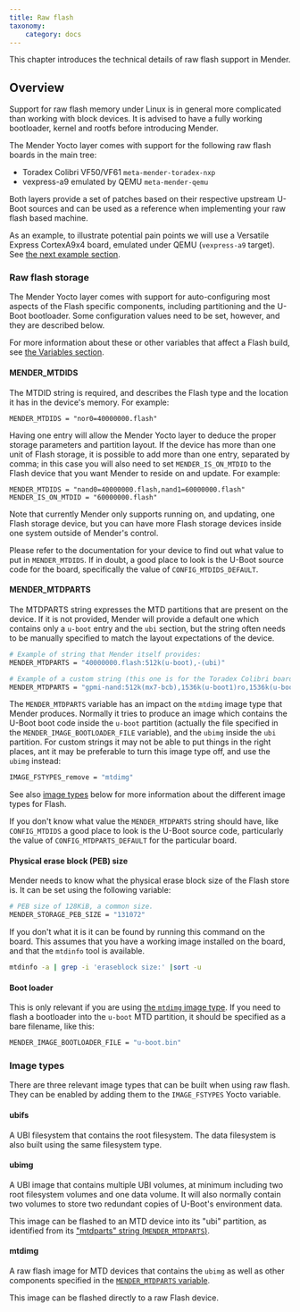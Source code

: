 ```yaml
---
title: Raw flash
taxonomy:
    category: docs
---
```


This chapter introduces the technical details of raw flash support in Mender.

## Overview

Support for raw flash memory under Linux is in general more complicated than
working with block devices. It is advised to have a fully working bootloader,
kernel and rootfs before introducing Mender.

The Mender Yocto layer comes with support for the following raw flash boards in
the main tree:

* Toradex Colibri VF50/VF61 `meta-mender-toradex-nxp`
* vexpress-a9 emulated by QEMU `meta-mender-qemu`

Both layers provide a set of patches based on their respective upstream U-Boot
sources and can be used as a reference when implementing your raw flash based
machine.

As an example, to illustrate potential pain points we will use a Versatile
Express CortexA9x4 board, emulated under QEMU (`vexpress-a9` target). See [the
next example section](example-qemu).


### Raw flash storage

The Mender Yocto layer comes with support for auto-configuring most aspects of
the Flash specific components, including partitioning and the U-Boot
bootloader. Some configuration values need to be set, however, and they are
described below.

For more information about these or other variables that affect a Flash build,
see [the Variables section](../../../artifacts/yocto-project/variables).


#### MENDER_MTDIDS

The MTDID string is required, and describes the Flash type and the location it
has in the device's memory. For example:

```
MENDER_MTDIDS = "nor0=40000000.flash"
```

Having one entry will allow the Mender Yocto layer to deduce the proper storage
parameters and partition layout. If the device has more than one unit of Flash
storage, it is possible to add more than one entry, separated by comma; in this
case you will also need to set `MENDER_IS_ON_MTDID` to the Flash device that you
want Mender to reside on and update. For example:

```
MENDER_MTDIDS = "nand0=40000000.flash,nand1=60000000.flash"
MENDER_IS_ON_MTDID = "60000000.flash"
```

Note that currently Mender only supports running on, and updating, one Flash
storage device, but you can have more Flash storage devices inside one system
outside of Mender's control.

Please refer to the documentation for your device to find out what value to put
in `MENDER_MTDIDS`. If in doubt, a good place to look is the U-Boot source code
for the board, specifically the value of `CONFIG_MTDIDS_DEFAULT`.


#### MENDER_MTDPARTS

The MTDPARTS string expresses the MTD partitions that are present on the
device. If it is not provided, Mender will provide a default one which contains
only a `u-boot` entry and the `ubi` section, but the string often needs to be
manually specified to match the layout expectations of the device.

```bash
# Example of string that Mender itself provides:
MENDER_MTDPARTS = "40000000.flash:512k(u-boot),-(ubi)"

# Example of a custom string (this one is for the Toradex Colibri board):
MENDER_MTDPARTS = "gpmi-nand:512k(mx7-bcb),1536k(u-boot1)ro,1536k(u-boot2)ro,512k(u-boot-env),-(ubi)"
```

The `MENDER_MTDPARTS` variable has an impact on the `mtdimg` image type that
Mender produces. Normally it tries to produce an image which contains the U-Boot
boot code inside the `u-boot` partition (actually the file specified in the
`MENDER_IMAGE_BOOTLOADER_FILE` variable), and the `ubimg` inside the `ubi`
partition. For custom strings it may not be able to put things in the right
places, ant it may be preferable to turn this image type off, and use the
`ubimg` instead:

```bash
IMAGE_FSTYPES_remove = "mtdimg"
```

See also [image types](#image-types) below for more information about the
different image types for Flash.

If you don't know what value the `MENDER_MTDPARTS` string should have, like
`CONFIG_MTDIDS` a good place to look is the U-Boot source code, particularly the
value of `CONFIG_MTDPARTS_DEFAULT` for the particular board.


#### Physical erase block (PEB) size

Mender needs to know what the physical erase block size of the Flash store
is. It can be set using the following variable:

```bash
# PEB size of 128KiB, a common size.
MENDER_STORAGE_PEB_SIZE = "131072"
```

If you don't what it is it can be found by running this command on the
board. This assumes that you have a working image installed on the board, and
that the `mtdinfo` tool is available.

```bash
mtdinfo -a | grep -i 'eraseblock size:' |sort -u
```


#### Boot loader

This is only relevant if you are using [the `mtdimg` image
type](#image-types). If you need to flash a bootloader into the `u-boot` MTD
partition, it should be specified as a bare filename, like this:

```bash
MENDER_IMAGE_BOOTLOADER_FILE = "u-boot.bin"
```


### Image types

There are three relevant image types that can be built when using raw flash.
They can be enabled by adding them to the `IMAGE_FSTYPES` Yocto variable.

#### ubifs

A UBI filesystem that contains the root filesystem. The data filesystem is also
built using the same filesystem type.

#### ubimg

A UBI image that contains multiple UBI volumes, at minimum including two root
filesystem volumes and one data volume. It will also normally contain two
volumes to store two redundant copies of U-Boot's environment data.

This image can be flashed to an MTD device into its "ubi" partition, as
identified from its ["mtdparts" string (`MENDER_MTDPARTS`)](#mender-mtdparts).

#### mtdimg

A raw flash image for MTD devices that contains the `ubimg` as well as other
components specified in the [`MENDER_MTDPARTS` variable](#mender-mtdparts).

This image can be flashed directly to a raw Flash device.

